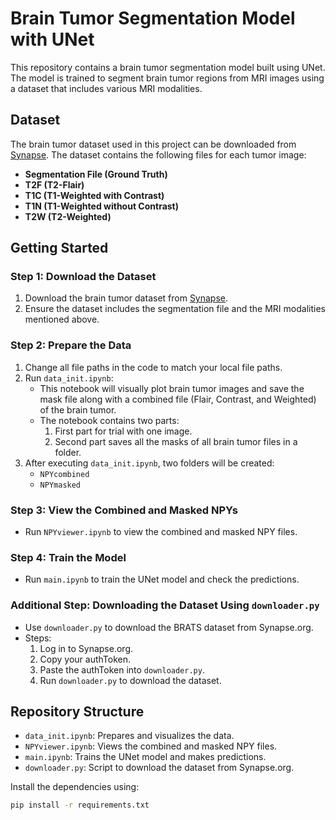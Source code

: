 # Brain Tumor Segmentation Model with UNet

This repository contains a brain tumor segmentation model built using UNet. The model is trained to segment brain tumor regions from MRI images using a dataset that includes various MRI modalities.

## Dataset

The brain tumor dataset used in this project can be downloaded from [Synapse](https://www.synapse.org/Synapse:syn53708126/wiki/626320). The dataset contains the following files for each tumor image:

- **Segmentation File (Ground Truth)**
- **T2F (T2-Flair)**
- **T1C (T1-Weighted with Contrast)**
- **T1N (T1-Weighted without Contrast)**
- **T2W (T2-Weighted)**

## Getting Started

### Step 1: Download the Dataset

1. Download the brain tumor dataset from [Synapse](https://www.synapse.org/Synapse:syn53708126/wiki/626320).
2. Ensure the dataset includes the segmentation file and the MRI modalities mentioned above.

### Step 2: Prepare the Data

1. Change all file paths in the code to match your local file paths.
2. Run `data_init.ipynb`:
   - This notebook will visually plot brain tumor images and save the mask file along with a combined file (Flair, Contrast, and Weighted) of the brain tumor.
   - The notebook contains two parts:
     1. First part for trial with one image.
     2. Second part saves all the masks of all brain tumor files in a folder.
3. After executing `data_init.ipynb`, two folders will be created:
   - `NPYcombined`
   - `NPYmasked`

### Step 3: View the Combined and Masked NPYs

- Run `NPYviewer.ipynb` to view the combined and masked NPY files.

### Step 4: Train the Model

- Run `main.ipynb` to train the UNet model and check the predictions.

### Additional Step: Downloading the Dataset Using `downloader.py`

- Use `downloader.py` to download the BRATS dataset from Synapse.org.
- Steps:
  1. Log in to Synapse.org.
  2. Copy your authToken.
  3. Paste the authToken into `downloader.py`.
  4. Run `downloader.py` to download the dataset.

## Repository Structure

- `data_init.ipynb`: Prepares and visualizes the data.
- `NPYviewer.ipynb`: Views the combined and masked NPY files.
- `main.ipynb`: Trains the UNet model and makes predictions.
- `downloader.py`: Script to download the dataset from Synapse.org.

Install the dependencies using:

```bash
pip install -r requirements.txt
